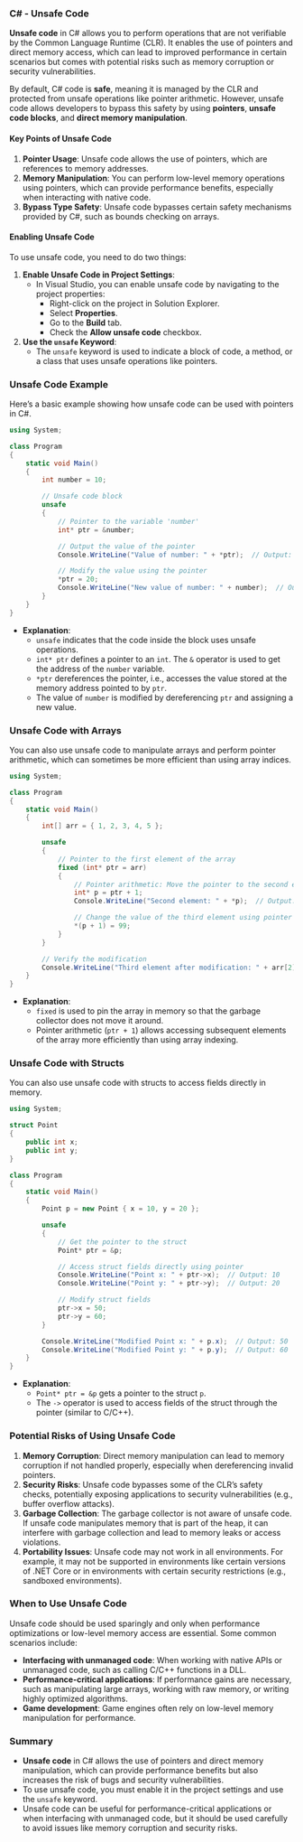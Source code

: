 ### C# - Unsafe Code

**Unsafe code** in C# allows you to perform operations that are not verifiable by the Common Language Runtime (CLR). It enables the use of pointers and direct memory access, which can lead to improved performance in certain scenarios but comes with potential risks such as memory corruption or security vulnerabilities.

By default, C# code is **safe**, meaning it is managed by the CLR and protected from unsafe operations like pointer arithmetic. However, unsafe code allows developers to bypass this safety by using **pointers**, **unsafe code blocks**, and **direct memory manipulation**.

#### Key Points of Unsafe Code

1. **Pointer Usage**: Unsafe code allows the use of pointers, which are references to memory addresses.
2. **Memory Manipulation**: You can perform low-level memory operations using pointers, which can provide performance benefits, especially when interacting with native code.
3. **Bypass Type Safety**: Unsafe code bypasses certain safety mechanisms provided by C#, such as bounds checking on arrays.

#### Enabling Unsafe Code

To use unsafe code, you need to do two things:
1. **Enable Unsafe Code in Project Settings**:
   - In Visual Studio, you can enable unsafe code by navigating to the project properties:
     - Right-click on the project in Solution Explorer.
     - Select **Properties**.
     - Go to the **Build** tab.
     - Check the **Allow unsafe code** checkbox.
2. **Use the `unsafe` Keyword**:
   - The `unsafe` keyword is used to indicate a block of code, a method, or a class that uses unsafe operations like pointers.

### Unsafe Code Example

Here’s a basic example showing how unsafe code can be used with pointers in C#.

```csharp
using System;

class Program
{
    static void Main()
    {
        int number = 10;

        // Unsafe code block
        unsafe
        {
            // Pointer to the variable 'number'
            int* ptr = &number;

            // Output the value of the pointer
            Console.WriteLine("Value of number: " + *ptr);  // Output: 10

            // Modify the value using the pointer
            *ptr = 20;
            Console.WriteLine("New value of number: " + number);  // Output: 20
        }
    }
}
```

- **Explanation**:
  - `unsafe` indicates that the code inside the block uses unsafe operations.
  - `int* ptr` defines a pointer to an `int`. The `&` operator is used to get the address of the `number` variable.
  - `*ptr` dereferences the pointer, i.e., accesses the value stored at the memory address pointed to by `ptr`.
  - The value of `number` is modified by dereferencing `ptr` and assigning a new value.

### Unsafe Code with Arrays

You can also use unsafe code to manipulate arrays and perform pointer arithmetic, which can sometimes be more efficient than using array indices.

```csharp
using System;

class Program
{
    static void Main()
    {
        int[] arr = { 1, 2, 3, 4, 5 };

        unsafe
        {
            // Pointer to the first element of the array
            fixed (int* ptr = arr)
            {
                // Pointer arithmetic: Move the pointer to the second element
                int* p = ptr + 1;
                Console.WriteLine("Second element: " + *p);  // Output: 2

                // Change the value of the third element using pointer arithmetic
                *(p + 1) = 99;
            }
        }

        // Verify the modification
        Console.WriteLine("Third element after modification: " + arr[2]);  // Output: 99
    }
}
```

- **Explanation**:
  - `fixed` is used to pin the array in memory so that the garbage collector does not move it around.
  - Pointer arithmetic (`ptr + 1`) allows accessing subsequent elements of the array more efficiently than using array indexing.

### Unsafe Code with Structs

You can also use unsafe code with structs to access fields directly in memory.

```csharp
using System;

struct Point
{
    public int x;
    public int y;
}

class Program
{
    static void Main()
    {
        Point p = new Point { x = 10, y = 20 };

        unsafe
        {
            // Get the pointer to the struct
            Point* ptr = &p;

            // Access struct fields directly using pointer
            Console.WriteLine("Point x: " + ptr->x);  // Output: 10
            Console.WriteLine("Point y: " + ptr->y);  // Output: 20

            // Modify struct fields
            ptr->x = 50;
            ptr->y = 60;
        }

        Console.WriteLine("Modified Point x: " + p.x);  // Output: 50
        Console.WriteLine("Modified Point y: " + p.y);  // Output: 60
    }
}
```

- **Explanation**:
  - `Point* ptr = &p` gets a pointer to the struct `p`.
  - The `->` operator is used to access fields of the struct through the pointer (similar to C/C++).

### Potential Risks of Using Unsafe Code

1. **Memory Corruption**: Direct memory manipulation can lead to memory corruption if not handled properly, especially when dereferencing invalid pointers.
2. **Security Risks**: Unsafe code bypasses some of the CLR’s safety checks, potentially exposing applications to security vulnerabilities (e.g., buffer overflow attacks).
3. **Garbage Collection**: The garbage collector is not aware of unsafe code. If unsafe code manipulates memory that is part of the heap, it can interfere with garbage collection and lead to memory leaks or access violations.
4. **Portability Issues**: Unsafe code may not work in all environments. For example, it may not be supported in environments like certain versions of .NET Core or in environments with certain security restrictions (e.g., sandboxed environments).

### When to Use Unsafe Code

Unsafe code should be used sparingly and only when performance optimizations or low-level memory access are essential. Some common scenarios include:

- **Interfacing with unmanaged code**: When working with native APIs or unmanaged code, such as calling C/C++ functions in a DLL.
- **Performance-critical applications**: If performance gains are necessary, such as manipulating large arrays, working with raw memory, or writing highly optimized algorithms.
- **Game development**: Game engines often rely on low-level memory manipulation for performance.

### Summary

- **Unsafe code** in C# allows the use of pointers and direct memory manipulation, which can provide performance benefits but also increases the risk of bugs and security vulnerabilities.
- To use unsafe code, you must enable it in the project settings and use the `unsafe` keyword.
- Unsafe code can be useful for performance-critical applications or when interfacing with unmanaged code, but it should be used carefully to avoid issues like memory corruption and security risks.
